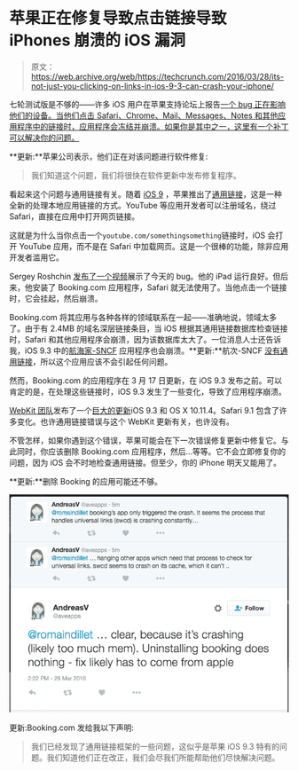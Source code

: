 # 苹果正在修复导致点击链接导致 iPhones 崩溃的 iOS 漏洞 

> 原文：<https://web.archive.org/web/https://techcrunch.com/2016/03/28/its-not-just-you-clicking-on-links-in-ios-9-3-can-crash-your-iphone/>

七轮测试版是不够的——许多 iOS 用户在苹果支持论坛上报告[一个 bug 正在影响他们的设备。当他们点击 Safari、Chrome、Mail、Messages、Notes 和其他应用程序中的链接时，应用程序会冻结并崩溃。如果你是其中之一，这里有一个补丁可以解决你的问题。](https://web.archive.org/web/20221007060903/https://discussions.apple.com/thread/7505840)

**更新:**苹果公司表示，他们正在对该问题进行软件修复:

> 我们知道这个问题，我们将很快在软件更新中发布修复程序。

看起来这个问题与通用链接有关。随着 [iOS 9](https://web.archive.org/web/20221007060903/https://beta.techcrunch.com/2015/09/16/ios-9-review/) ，苹果推出了[通用链接](https://web.archive.org/web/20221007060903/https://developer.apple.com/library/ios/documentation/General/Conceptual/AppSearch/UniversalLinks.html)，这是一种全新的处理本地应用链接的方式。YouTube 等应用开发者可以注册域名，绕过 Safari，直接在应用中打开网页链接。

这就是为什么当你点击一个`youtube.com/somethingsomething`链接时，iOS 会打开 YouTube 应用，而不是在 Safari 中加载网页。这是一个很棒的功能，除非应用开发者滥用它。

Sergey Roshchin [发布了一个视频](https://web.archive.org/web/20221007060903/https://www.youtube.com/watch?v=OaR_wWcKfMs)展示了今天的 bug。他的 iPad 运行良好。但后来，他安装了 Booking.com 应用程序，Safari 就无法使用了。当他点击一个链接时，它会挂起，然后崩溃。

Booking.com 将其应用与各种各样的领域联系在一起——准确地说，领域太多了。由于有 2.4MB 的域名深层链接条目，当 iOS 根据其通用链接数据库检查链接时，Safari 和其他应用程序会崩溃，因为该数据库太大了。一位消息人士还告诉我，iOS 9.3 中的[航海家-SNCF](https://web.archive.org/web/20221007060903/http://www.voyages-sncf.com/) 应用程序也会崩溃。**更新:**航次-SNCF [没有通用链接](https://web.archive.org/web/20221007060903/https://twitter.com/rosyna/status/714442380368175104)，所以这个应用应该不会引起任何问题。

然而，Booking.com 的应用程序在 3 月 17 日更新，在 iOS 9.3 发布之前。可以肯定的是，在处理这些链接时，iOS 9.3 发生了一些变化，导致了应用程序崩溃。

[WebKit 团队](https://web.archive.org/web/20221007060903/https://twitter.com/webkit)发布了一个[巨大的更新](https://web.archive.org/web/20221007060903/https://developer.apple.com/library/mac/releasenotes/General/WhatsNewInSafari/Articles/Safari_9_1.html)iOS 9.3 和 OS X 10.11.4。Safari 9.1 包含了许多变化。也许通用链接错误与这个 WebKit 更新有关，也许没有。

不管怎样，如果你遇到这个错误，苹果可能会在下一次错误修复更新中修复它。与此同时，你应该删除 Booking.com 应用程序，然后…等等。它不会立即修复你的问题，因为 iOS 会不时地检查通用链接。但至少，你的 iPhone 明天又能用了。

**更新:**删除 Booking 的应用可能还不够。

![Screen Shot 2016-03-28 at 2.26.04 PM](img/2a5090d0133bc17faffadee0e3eb2424.png)

更新:Booking.com 发给我以下声明:

> 我们已经发现了通用链接框架的一些问题，这似乎是苹果 iOS 9.3 特有的问题。我们知道他们正在改正，我们会尽我们所能帮助他们尽快解决问题。